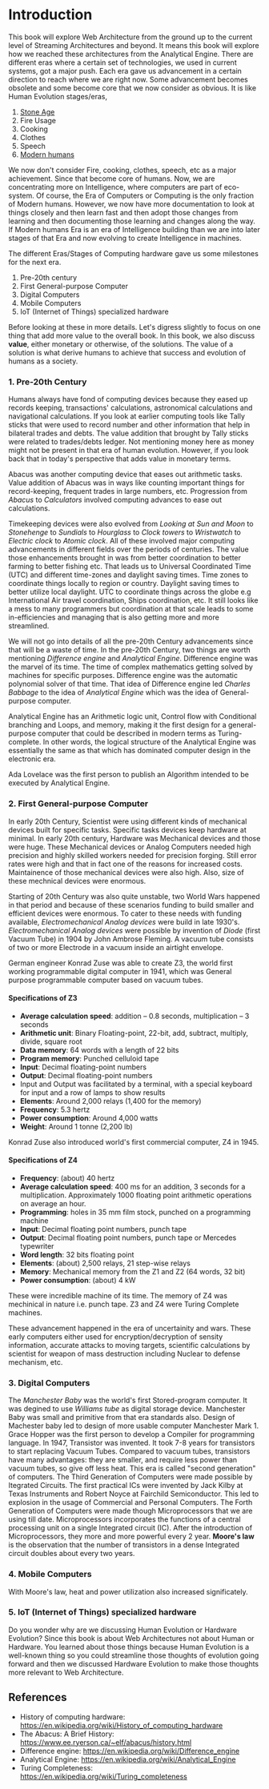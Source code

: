 # Introduction

This book will explore Web Architecture from the ground up to the current level of Streaming Architectures and beyond. It means this book will explore how we reached these architectures from the Analytical Engine. There are different eras where a certain set of technologies, we used in current systems, got a major push. Each era gave us advancement in a certain direction to reach where we are right now. Some advancement becomes obsolete and some become core that we now consider as obvious. It is like Human Evolution stages/eras,

 1. [Stone Age](https://en.wikipedia.org/wiki/Stone_Age#Beginning_of_the_Stone_Age)
 2. Fire Usage
 3. Cooking
 4. Clothes
 5. Speech
 6. [Modern humans](https://en.wikipedia.org/wiki/Behavioral_modernity)

We now don't consider Fire, cooking, clothes, speech, etc as a major achievement. Since that become core of humans. Now, we are concentrating more on Intelligence, where computers are part of eco-system. Of course, the Era of Computers or Computing is the only fraction of Modern humans. However, we now have more documentation to look at things closely and then learn fast and then adopt those changes from learning and then documenting those learning and changes along the way. If Modern humans Era is an era of Intelligence building than we are into later stages of that Era and now evolving to create Intelligence in machines. 

The different Eras/Stages of Computing hardware gave us some milestones for the next era. 

 1. Pre-20th century
 1. First General-purpose Computer
 1. Digital Computers
 1. Mobile Computers
 1. IoT (Internet of Things) specialized hardware

Before looking at these in more details. Let's digress slightly to focus on one thing that add more value to the overall book. In this book, we also discuss **value**, either monetary or otherwise, of the solutions. The value of a solution is what derive humans to achieve that success and evolution of humans as a society. 

### 1. Pre-20th Century

Humans always have fond of computing devices because they eased up records keeping, transactions' calculations, astronomical calculations and navigational calculations. If you look at earlier computing tools like Tally sticks that were used to record number and other information that help in bilateral trades and debts. The value addition that brought by Tally sticks were related to trades/debts ledger. Not mentioning money here as money might not be present in that era of human evolution. However, if you look back that in today's perspective that adds value in monetary terms. 

Abacus was another computing device that eases out arithmetic tasks. Value addition of Abacus was in ways like counting important things for record-keeping, frequent trades in large numbers, etc. Progression from *Abacus* to *Calculators* involved computing advances to ease out calculations.

Timekeeping devices were also evolved from *Looking at Sun and Moon* to *Stonehenge* to *Sundials* to *Hourglass* to *Clock towers* to *Wristwatch* to *Electric clock* to *Atomic clock*. All of these involved major computing advancements in different fields over the periods of centuries. The value those enhancements brought in was from better coordination to better farming to better fishing etc. That leads us to Universal Coordinated Time (UTC) and different time-zones and daylight saving times. Time zones to coordinate things locally to region or country. Daylight saving times to better utilize local daylight. UTC to coordinate things across the globe e.g International Air travel coordination, Ships coordination, etc. It still looks like a mess to many programmers but coordination at that scale leads to some in-efficiencies and managing that is also getting more and more streamlined. 

We will not go into details of all the pre-20th Century advancements since that will be a waste of time. In the pre-20th Century, two things are worth mentioning *Difference engine* and *Analytical Engine*. Difference engine was the marvel of its time. The time of complex mathematics getting solved by machines for specific purposes. Difference engine was the automatic polynomial solver of that time. That idea of Difference engine led *Charles Babbage* to the idea of *Analytical Engine* which was the idea of General-purpose computer. 

Analytical Engine has an Arithmetic logic unit, Control flow with Conditional branching and Loops, and memory, making it the first design for a general-purpose computer that could be described in modern terms as Turing-complete. In other words, the logical structure of the Analytical Engine was essentially the same as that which has dominated computer design in the electronic era.

Ada Lovelace was the first person to publish an Algorithm intended to be executed by Analytical Engine.

### 2. First General-purpose Computer
In early 20th Century, Scientist were using different kinds of mechanical devices built for specific tasks. Specific tasks devices keep hardware at minimal. In early 20th century, Hardware was Mechanical devices and those were huge. These Mechanical devices or Analog Computers needed high precision and highly skilled workers needed for precision forging. Still error rates were high and that in fact one of the reasons for increased costs. Maintainence of those mechanical devices were also high. Also, size of these mechnical devices were enormous.

Starting of 20th Century was also quite unstable, two World Wars happened in that period and because of these scenarios funding to build smaller and efficient devices were enormous. To cater to these needs with funding available, *Electromechanical Analog devices* were build in late 1930's. *Electromechanical Analog devices* were possible by invention of *Diode* (first Vacuum Tube) in 1904 by John Ambrose Fleming. A vacuum tube consists of two or more Electrode in a vacuum inside an airtight envelope.

German engineer Konrad Zuse was able to create Z3, the world first working programmable digital computer in 1941, which was General purpose programmable computer based on vacuum tubes.  

#### Specifications of Z3

-   **Average calculation speed**: addition – 0.8 seconds, multiplication – 3 seconds
-   **Arithmetic unit**: Binary Floating-point, 22-bit, add, subtract, multiply, divide, square root
-   **Data memory**: 64 words with a length of 22 bits
-   **Program memory**: Punched celluloid tape
-   **Input**: Decimal floating-point numbers
-   **Output**: Decimal floating-point numbers
-   Input and Output was facilitated by a terminal, with a special keyboard for input and a row of lamps to show results
-   **Elements**: Around 2,000 relays (1,400 for the memory)
-   **Frequency**: 5.3 hertz
-   **Power consumption**: Around 4,000 watts
-   **Weight**: Around 1 tonne (2,200 lb)

Konrad Zuse also introduced world's first commercial computer, Z4 in 1945. 

#### Specifications of Z4

 - **Frequency**: (about) 40 hertz
 - **Average calculation speed**: 400 ms for an addition, 3 seconds for a multiplication. Approximately 1000 floating point arithmetic operations on average an hour.
 - **Programming**: holes in 35 mm film stock, punched on a programming machine
 - **Input**: Decimal floating point numbers, punch tape
 - **Output**: Decimal floating point numbers, punch tape or Mercedes typewriter
 - **Word length**: 32 bits floating point
 - **Elements**: (about) 2,500 relays, 21 step-wise relays
 - **Memory**: Mechanical memory from the Z1 and Z2 (64 words, 32 bit)
 - **Power consumption**: (about) 4 kW

These were incredible machine of its time. The memory of Z4 was mechinical in nature i.e. punch tape. Z3 and Z4 were Turing Complete machines. 

These advancement happened in the era of uncertainity and wars. These early computers either used for encryption/decryption of sensity information, accurate attacks to moving targets, scientific calculations by scientist for weapon of mass destruction including Nuclear to defense mechanism, etc. 

### 3. Digital Computers
The *Manchester Baby* was the world's first Stored-program computer. It was degined to use *Williams tube* as digital storage device. Manchester Baby was small and primitive from that era standards also. Design of Machester baby led to design of more usable computer Manchester Mark 1. Grace Hopper was the first person to develop a Compiler for programming language.
In 1947, Transistor was invented. It took 7-8 years for transistors to start replacing Vacuum Tubes. Compared to vacuum tubes, transistors have many advantages: they are smaller, and require less power than vacuum tubes, so give off less heat. This era is called "second generation" of computers.
The Third Generation of Computers were made possible by Itegrated Circuits. The first practical ICs were invented by Jack Kilby at Texas Instruments and Robert Noyce at Fairchild Semiconductor. This led to explosion in the usage of Commercial and Personal Computers. 
The Forth Generation of Computers were made though Microprocessors that we are using till date. Microprocessors incorporates the functions of a central processing unit on a single Integrated circuit (IC). After the introduction of Microprocessors, they more and more powerful every 2 year. **Moore's law** is the observation that the number of transistors in a dense Integrated circuit doubles about every two years. 

### 4. Mobile Computers
With Moore's law, heat and power utilization also increased significately.  

### 5. IoT (Internet of Things) specialized hardware


Do you wonder why are we discussing Human Evolution or Hardware Evolution? Since this book is about Web Architectures not about Human or Hardware. You learned about those things because Human Evolution is a well-known thing so you could streamline those thoughts of evolution going forward and then we discussed Hardware Evolution to make those thoughts more relevant to Web Architecture. 

## References
- History of computing hardware: https://en.wikipedia.org/wiki/History_of_computing_hardware
- The Abacus: A Brief History: https://www.ee.ryerson.ca/~elf/abacus/history.html
- Difference engine: https://en.wikipedia.org/wiki/Difference_engine
- Analytical Engine: https://en.wikipedia.org/wiki/Analytical_Engine
- Turing Completeness: https://en.wikipedia.org/wiki/Turing_completeness
<!--stackedit_data:
eyJwcm9wZXJ0aWVzIjoiZXh0ZW5zaW9uczpcbiAgcHJlc2V0Oi
BnZm1cbiIsImhpc3RvcnkiOlstMTMwODcwODc3MiwtNTE3MDg0
NjgsMTg5OTUwMzk3MCwzMjE3MjI1MDYsLTY5MjU2ODU5NiwxNT
U5NjY5OTcyLDkxMzk3NTk3NywtMjM0MjI3MDM0LC0xNDExMDIx
NDE0LDE2OTAzOTc0MDcsLTE2NDAyMDI2MCwzNDEwMzQyMTYsMT
U4NDgxMjcxNywzOTk0OTc2NTksLTE5MTAwNzQ3MjksMjMzNzgy
NjIwLC0xNTcwNjIzOTkwLDE1MjI4OTM5ODksOTQ3MDUyMDM2LD
c2MzU1MDA1Nl19
-->